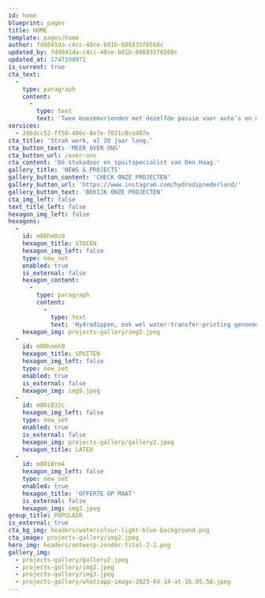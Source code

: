 ```yaml
---
id: home
blueprint: pages
title: HOME
template: pages/home
author: fdd841da-c4cc-40ce-b01b-886935f6568c
updated_by: fdd841da-c4cc-40ce-b01b-886935f6568c
updated_at: 1747198971
is_current: true
cta_text:
  -
    type: paragraph
    content:
      -
        type: text
        text: 'Twee boezemvrienden met dezelfde passie voor auto’s en motoren wilden graag een droom verwezenlijken. Ferry en Mike (FM) hebben van deze uit de hand gelopen hobby hun werk gemaakt.'
services:
  - 2dbdcc52-ff50-406c-8e7e-f021c0ca407e
cta_title: 'Strak werk, al 20 jaar lang.'
cta_button_text: 'MEER OVER ONS'
cta_button_url: /over-ons
cta_content: 'Dé stukadoor en spuitspecialist van Den Haag.'
gallery_title: 'NEWS & PROJECTS'
gallery_button_content: 'CHECK ONZE PROJECTEN'
gallery_button_url: 'https://www.instagram.com/hydrodipnederland/'
gallery_button_text: 'BEKIJK ONZE PROJECTEN'
cta_img_left: false
text_title_left: false
hexagon_img_left: false
hexagons:
  -
    id: m80hm0zd
    hexagon_title: STUCEN
    hexagon_img_left: false
    type: new_set
    enabled: true
    is_external: false
    hexagon_content:
      -
        type: paragraph
        content:
          -
            type: text
            text: 'Hydrodippen, ook wel water-transfer-printing genoemd, is een vorm van 3D printen, waarbij elke gewenste print kan worden overgebracht op een voorwerp. Dit gebeurt door middel van wateroverdracht, waardoor elk randje en kantje netjes omsloten wordt.'
    hexagon_img: projects-gallery/img2.jpeg
  -
    id: m80hnmh9
    hexagon_title: SPUITEN
    hexagon_img_left: false
    type: new_set
    enabled: true
    is_external: false
    hexagon_img: img9.jpeg
  -
    id: m80i832c
    hexagon_img_left: false
    type: new_set
    enabled: true
    is_external: false
    hexagon_img: projects-gallery/gallery2.jpeg
    hexagon_title: LATEX
  -
    id: m80i8rm4
    hexagon_img_left: false
    type: new_set
    enabled: true
    hexagon_title: 'OFFERTE OP MAAT'
    is_external: false
    hexagon_img: img3.jpeg
group_title: POPULAIR
is_external: true
cta_bg_img: headers/watercolour-light-blue-background.png
cta_image: projects-gallery/img2.jpeg
hero_img: headers/ontwerp-zonder-titel-2-2.png
gallery_img:
  - projects-gallery/gallery2.jpeg
  - projects-gallery/img2.jpeg
  - projects-gallery/img3.jpeg
  - projects-gallery/whatsapp-image-2025-04-14-at-16.05.58.jpeg
---
```

